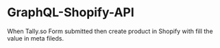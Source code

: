 # GraphQL-Shopify-API
When Tally.so Form submitted then create product in Shopify with fill the value in meta fileds.
